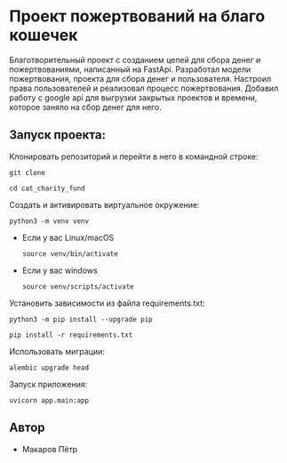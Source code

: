 # Проект пожертвований на благо кошечек
Благотворительный проект с созданием целей для сбора денег и пожертвованиями, написанный на FastApi.
Разработал модели пожертвования, проекта для сбора денег и пользователя.
Настроил права пользователей и реализовал процесс пожертвования.
Добавил работу с google api для выгрузки закрытых проектов и времени, которое заняло на сбор денег для него.

## Запуск проекта:


Клонировать репозиторий и перейти в него в командной строке:

```
git clone 
```

```
cd cat_charity_fund
```

Cоздать и активировать виртуальное окружение:

```
python3 -m venv venv
```

* Если у вас Linux/macOS

    ```
    source venv/bin/activate
    ```

* Если у вас windows

    ```
    source venv/scripts/activate
    ```

Установить зависимости из файла requirements.txt:

```
python3 -m pip install --upgrade pip
```

```
pip install -r requirements.txt
```

Использовать миграции:

```
alembic upgrade head
```

Запуск приложения:

```
uvicorn app.main:app
```

## Автор
- Макаров Пётр
